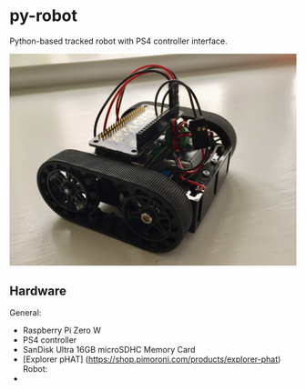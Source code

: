 # py-robot

Python-based tracked robot with PS4 controller interface.

![robot](/images/robot.jpg)

## Hardware

General:
* Raspberry Pi Zero W
* PS4 controller
* SanDisk Ultra 16GB microSDHC Memory Card
* [Explorer pHAT] (https://shop.pimoroni.com/products/explorer-phat)
Robot:
* 


